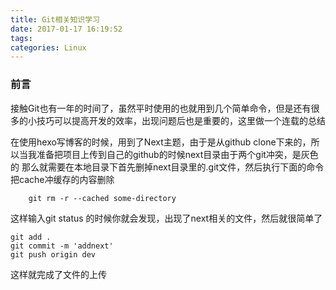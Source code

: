 ```yaml
---
title: Git相关知识学习
date: 2017-01-17 16:19:52
tags:
categories: Linux
---
```

### 前言
接触Git也有一年的时间了，虽然平时使用的也就用到几个简单命令，但是还有很多的小技巧可以提高开发的效率，出现问题后也是重要的，这里做一个连载的总结

在使用hexo写博客的时候，用到了Next主题，由于是从github clone下来的，所以当我准备把项目上传到自己的github的时候next目录由于两个git冲突，是灰色的
那么就需要在本地目录下首先删掉next目录里的.git文件，然后执行下面的命令把cache冲缓存的内容删除
```angular2html
    git rm -r --cached some-directory
```
这样输入git status 的时候你就会发现，出现了next相关的文件，然后就很简单了
```angular2html
git add .
git commit -m 'addnext'
git push origin dev
```
这样就完成了文件的上传
